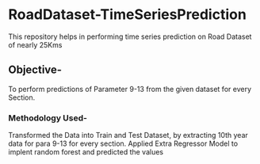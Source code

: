 # RoadDataset-TimeSeriesPrediction
This repository helps in performing time series prediction on Road Dataset of nearly 25Kms

## Objective-
To perform predictions of Parameter 9-13 from the given dataset for every Section.

### Methodology Used-
Transformed the Data into Train and Test Dataset, by extracting 10th year data for para 9-13 for every section.
Applied Extra Regressor Model to implent random forest and predicted the values

